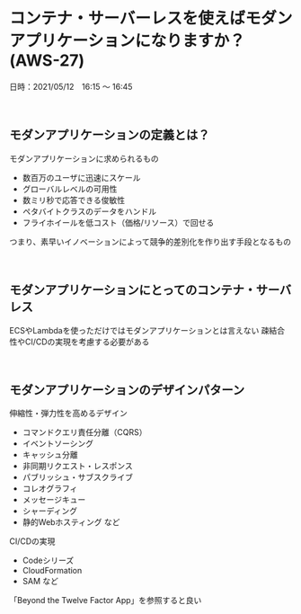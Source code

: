 # コンテナ・サーバーレスを使えばモダンアプリケーションになりますか？(AWS-27)

日時：2021/05/12　16:15 〜 16:45

<br>

## モダンアプリケーションの定義とは？
モダンアプリケーションに求められるもの
- 数百万のユーザに迅速にスケール
- グローバルレベルの可用性
- 数ミリ秒で応答できる俊敏性
- ペタバイトクラスのデータをハンドル
- フライホイールを低コスト（価格/リソース）で回せる

つまり、素早いイノベーションによって競争的差別化を作り出す手段となるもの

<br>

## モダンアプリケーションにとってのコンテナ・サーバレス
ECSやLambdaを使っただけではモダンアプリケーションとは言えない
疎結合性やCI/CDの実現を考慮する必要がある

<br>

## モダンアプリケーションのデザインパターン
伸縮性・弾力性を高めるデザイン
- コマンドクエリ責任分離（CQRS）
- イベントソーシング
- キャッシュ分離
- 非同期リクエスト・レスポンス
- パブリッシュ・サブスクライブ
- コレオグラフィ
- メッセージキュー
- シャーディング
- 静的Webホスティング など

CI/CDの実現
- Codeシリーズ
- CloudFormation
- SAM など

「Beyond the Twelve Factor App」を参照すると良い